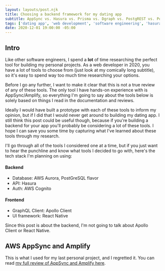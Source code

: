 ```yaml
---
layout: layouts/post.njk
title: Choosing a backend framework for my dating app
subtitle: AppSync vs. Hasura vs. Prisma vs. Dgraph vs. PostgREST vs. PostGraphile vs. FastAPI
tags: ['dating app', 'web development', 'software engineering', 'hasura', 'aws']
date: 2020-12-01 19:00:00 -05:00
---
```


## Intro

Like other software engineers, I spend a **lot** of time researching the perfect tool
for building my personal projects. As a web developer in 2020, you have a lot of tools
to choose from (just look at my comically long subtitle), so it's easy to spend way too
much time researching your options.

Before I go any further, I want to make it clear that this is not a true review of
any of these tools. The only tool I have hands-on experience with is AppSync/Amplify,
so everything I'm going to say about the tools below is solely based on things I read
in the documentation and reviews.

Ideally I would have built a prototype with each of these tools to inform my opinion,
but if I did that I would never get around to building my dating app. I still think
this post could be useful though, because if you're building a backend for your app
you'll probably be considering a lot of these tools. I hope I can save you some time
by capturing what I've learned about these tools through my research.

I'll go through all of the tools I considered one at a time, but if you just
want to hear the punchline and know what tools I decided to go with, here's
the tech stack I'm planning on using:

#### Backend
- Database: AWS Aurora, PostGreSQL flavor
- API: Hasura
- Auth: AWS Cognito

#### Frontend
- GraphQL Client: Apollo Client
- UI framework: React Native

Since this post is about the backend, I'm not going to talk about Apollo Client or React Native.

## AWS AppSync and Amplify

This is what I used for my last personal project, and I regretted it.
You can read [my full review of AppSync and Amplify here](/post/review_of_appsync_and_amplify).


